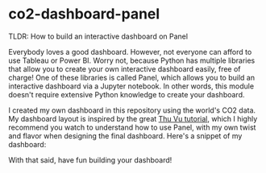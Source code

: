 # co2-dashboard-panel
TLDR: How to build an interactive dashboard on Panel

Everybody loves a good dashboard. However, not everyone can afford to use Tableau or Power BI. Worry not, because Python has multiple libraries that allow you to create your own interactive dashboard easily, free of charge! One of these libraries is called Panel, which allows you to build an interactive dashboard via a Jupyter notebook. In other words, this module doesn't require extensive Python knowledge to create your dashboard.

I created my own dashboard in this repository using the world's CO2 data. My dashboard layout is inspired by the great [Thu Vu tutorial](https://www.youtube.com/watch?v=uhxiXOTKzfs&t=57s), which I highly recommend you watch to understand how to use Panel, with my own twist and flavor when designing the final dashboard. Here's a snippet of my dashboard:



With that said, have fun building your dashboard!
